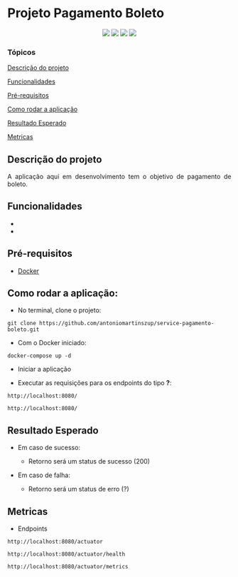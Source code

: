 <h1>Projeto Pagamento Boleto</h1> 

<p align="center">
  <img src="https://img.shields.io/static/v1?label=spring&message=framework&color=green&style=for-the-badge&logo=SPRING"/>
  <img src="http://img.shields.io/static/v1?label=Spring&message=2.5.6&color=red&style=for-the-badge&logo=spring"/>
  <img src="http://img.shields.io/static/v1?label=TESTES&message=%3E1&color=GREEN&style=for-the-badge"/>
  <img src="http://img.shields.io/static/v1?label=STATUS&message=EM%20DESENVOLVIMENTO&color=RED&style=for-the-badge"/>
</p>


### Tópicos

[Descrição do projeto](#descrição-do-projeto)

[Funcionalidades](#funcionalidades)

[Pré-requisitos](#pré-requisitos)

[Como rodar a aplicação](#como-rodar-a-aplicação)

[Resultado Esperado](#resultado-esperado)

[Metricas](#metricas)

## Descrição do projeto

<p align="justify">
  A aplicação aqui em desenvolvimento tem o objetivo de pagamento de boleto. 
</p>

## Funcionalidades

* 

* 


## Pré-requisitos

* [Docker](https://docs.docker.com/get-docker/)


## Como rodar a aplicação:

* No terminal, clone o projeto:
```
git clone https://github.com/antoniomartinszup/service-pagamento-boleto.git
```

* Com o Docker iniciado:
```
docker-compose up -d
```

* Iniciar a aplicação 

* Executar as requisições para os endpoints do tipo **?**:
```
http://localhost:8080/

http://localhost:8080/
```

## Resultado Esperado

- Em caso de sucesso:
    - Retorno será um status de sucesso (200)

- Em caso de falha:
    - Retorno será um status de erro (?)

## Metricas

* Endpoints 
```
http://localhost:8080/actuator

http://localhost:8080/actuator/health

http://localhost:8080/actuator/metrics
```
